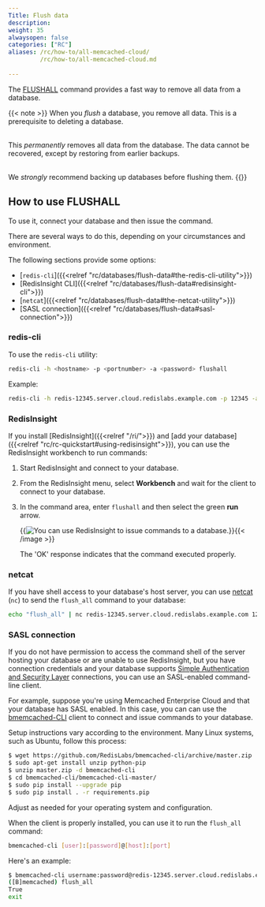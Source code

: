 ```yaml
---
Title: Flush data
description:
weight: 35
alwaysopen: false
categories: ["RC"]
aliases: /rc/how-to/all-memcached-cloud/
         /rc/how-to/all-memcached-cloud.md
         
---
```


The [FLUSHALL](https://redis.io/commands/flushall) command provides a fast way to remove all data from a database.

{{< note >}}
When you _flush_ a database, you remove all data.  This is a prerequisite to deleting a database.<br/><br/>

This _permanently_ removes all data from the database.  The data cannot be recovered, except by restoring from earlier backups.<br/><br/>

We _strongly_ recommend backing up databases before flushing them.
{{</note>}}

## How to use FLUSHALL

To use it, connect your database and then issue the command.  

There are several ways to do this, depending on your circumstances and environment.

The following sections provide some options:

- [`redis-cli`]({{<relref "rc/databases/flush-data#the-redis-cli-utility">}})
- [RedisInsight CLI]({{<relref "rc/databases/flush-data#redisinsight-cli">}})
- [`netcat`]({{<relref "rc/databases/flush-data#the-netcat-utility">}})
- [SASL connection]({{<relref "rc/databases/flush-data#sasl-connection">}})

### redis-cli

To use the `redis-cli` utility:

```sh
redis-cli -h <hostname> -p <portnumber> -a <password> flushall
```

Example:

```sh
redis-cli -h redis-12345.server.cloud.redislabs.example.com -p 12345 -a xyz flushall
```

### RedisInsight

If you install [RedisInsight]({{<relref "/ri/">}}) and [add your database]({{<relref "rc/rc-quickstart#using-redisinsight">}}), you can use the RedisInsight workbench to run commands:

1.  Start RedisInsight and connect to your database.

2.  From the RedisInsight menu, select **Workbench** and wait for the client to connect to your database.

3.  In the command area, enter `flushall` and then select the green **run** arrow.

    {{<image filename="images/rc/redisinsight-cli-flushall-example.png" alt="You can use RedisInsight to issue commands to a database." >}}{{< /image >}}

    The 'OK' response indicates that the command executed properly.

### netcat 

If you have shell access to your database's host server, you can use [netcat](https://en.wikipedia.org/wiki/Netcat) (`nc`) to send the `flush_all` command to your database:

```sh
echo "flush_all" | nc redis-12345.server.cloud.redislabs.example.com 12345
```

### SASL connection

If you do not have permission to access the command shell of the server hosting your database or are unable to use RedisInsight, but you have connection credentials and your database supports [Simple Authentication and Security Layer](https://en.wikipedia.org/wiki/Simple_Authentication_and_Security_Layer) connections, you can use an SASL-enabled command-line client.

For example, suppose you're using Memcached Enterprise Cloud and that your database has SASL enabled. In this case, you can can use the [bmemcached-CLI](https://github.com/RedisLabs/bmemcached-cli) client to connect and issue commands to your database.

Setup instructions vary according to the environment.  Many Linux systems, such as Ubuntu, follow this process:

```sh
$ wget https://github.com/RedisLabs/bmemcached-cli/archive/master.zip
$ sudo apt-get install unzip python-pip
$ unzip master.zip -d bmemcached-cli
$ cd bmemcached-cli/bmemcached-cli-master/
$ sudo pip install --upgrade pip
$ sudo pip install . -r requirements.pip
```

Adjust as needed for your operating system and configuration.

When the client is properly installed, you can use it to run the `flush_all` command:

```sh
bmemcached-cli [user]:[password]@[host]:[port]
```

Here's an example:

```sh
$ bmemcached-cli username:password@redis-12345.server.cloud.redislabs.example.com:12345
([B]memcached) flush_all
True
exit
```